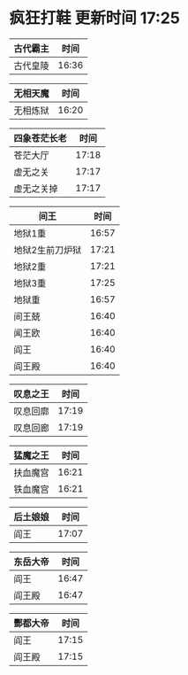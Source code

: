 # 疯狂打鞋 更新时间 17:25

| 古代霸主   | 时间    |
|--------|-------|
| 古代皇陵 | 16:36 |

| 无相天魔   | 时间    |
|--------|-------|
| 无相炼狱 | 16:20 |

| 四象苍茫长老   | 时间    |
|--------|-------|
| 苍茫大厅 | 17:18 |
| 虚无之关 | 17:17 |
| 虚无之关掉 | 17:17 |

| 间王   | 时间    |
|--------|-------|
| 地狱1重 | 16:57 |
| 地狱2生前刀炉狱 | 17:21 |
| 地狱2重 | 17:21 |
| 地狱3重 | 17:25 |
| 地狱重 | 16:57 |
| 间王兢 | 16:40 |
| 闻王欧 | 16:40 |
| 阎王 | 16:40 |
| 阎王殿 | 16:40 |

| 叹息之王   | 时间    |
|--------|-------|
| 叹息回廓 | 17:19 |
| 叹息回廊 | 17:19 |

| 猛魔之王   | 时间    |
|--------|-------|
| 扶血魔宫 | 16:21 |
| 铁血魔宫 | 16:21 |

| 后土娘娘   | 时间    |
|--------|-------|
| 阎王 | 17:07 |

| 东岳大帝   | 时间    |
|--------|-------|
| 阎王 | 16:47 |
| 阎王殿 | 16:47 |

| 酆都大帝   | 时间    |
|--------|-------|
| 阎王 | 17:15 |
| 阎王殿 | 17:15 |